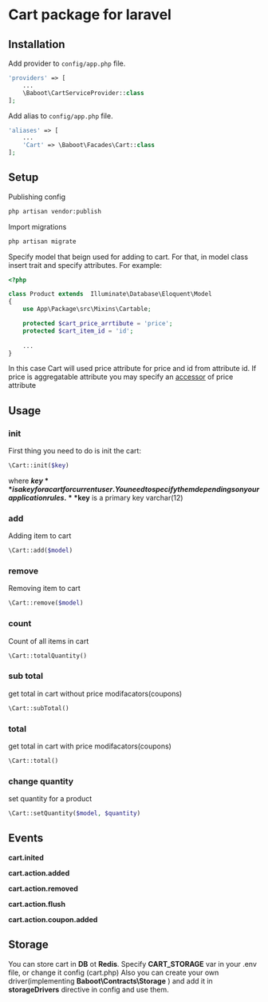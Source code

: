 # Cart package for laravel
## Installation
    
Add provider to `config/app.php` file.

```php
'providers' => [
    ...
    \Baboot\CartServiceProvider::class
];
```
Add alias to `config/app.php` file.
```php
'aliases' => [
    ...
    'Cart' => \Baboot\Facades\Cart::class
];
```

## Setup
Publishing config
```bash
php artisan vendor:publish
```
Import migrations
```bash
php artisan migrate
```

Specify model that beign used for adding to cart. For that, in model class insert trait and specify attributes. For example:
```php
<?php

class Product extends  Illuminate\Database\Eloquent\Model
{
    use App\Package\src\Mixins\Cartable;

    protected $cart_price_arrtibute = 'price';
    protected $cart_item_id = 'id';
    
    ...
}
```

In this case Cart will used price attribute for price and id from attribute id. If price is aggregatable attribute you may specify an [accessor](https://laravel.com/docs/5.4/eloquent-mutators#defining-an-accessor) of price attribute

## Usage
### init
First thing you need to do is init the cart:
```php
\Cart::init($key)
```
where **$key** is a key for a cart for current user. You need to specify them dependings on your application rules. **$key** is a primary key varchar(12)

### add
Adding item to cart
```php
\Cart::add($model)
```

### remove
Removing item to cart
```php
\Cart::remove($model)
```

### count
Count of all items in cart
```php
\Cart::totalQuantity()
```

### sub total
get total in cart without price modifacators(coupons)
```php
\Cart::subTotal()
```

### total
get total in cart with price modifacators(coupons)
```php
\Cart::total()
```

### change quantity
set quantity for a product
```php
\Cart::setQuantity($model, $quantity)
```

## Events

**cart.inited** 

**cart.action.added**

**cart.action.removed**

**cart.action.flush**

**cart.action.coupon.added**




## Storage
You can store cart in **DB** ot **Redis**.
Specify **CART_STORAGE** var in your .env file, or change it config (cart.php)
Also you can create your own driver(implementing **Baboot\Contracts\Storage** ) and add it in **storageDrivers** directive in config and use them. 
